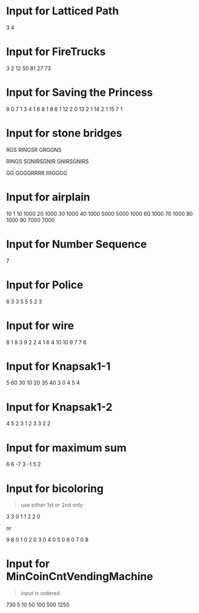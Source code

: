 # Input for Latticed Path
3 4




# Input for FireTrucks
3 2
12 50 81
27 73



# Input for Saving the Princess
8
0 7 1
3 4 1
6 8 1
8 6 1
12 2 0
13 2 1
14 2 1
15 7 1


# Input for stone bridges
RGS
RINGSR
GRGGNS

RINGS
SGNIRSGNIR
GNIRSGNIRS

GG
GGGGRRRR
IIIIGGGG

# Input for airplain
10 1
10 1000
20 1000
30 1000
40 1000
5000 5000
1000 60
1000 70
1000 80
1000 90
7000 7000


# Input for Number Sequence
7

# Input for Police
6
3
3 5
5 5
2 3

# Input for wire

8
1 8
3 9
2 2
4 1
6 4
10 10
9 7
7 6

# Input for Knapsak1-1

5 60
30 10 20 35 40
3 0 4 5 4

# Input for Knapsak1-2

4 5
2 3
1 2
3 3
2 2

# Input for maximum sum
6
6 -7 3 -1 5 2

# Input for bicoloring
> use either 1st or 2nd only

3 
3
0 1
1 2
2 0

or 

9
8
0 1
0 2
0 3
0 4
0 5
0 6
0 7
0 8

# Input for MinCoinCntVendingMachine
> input is ordered

730
5
10 50 100 500 1250

